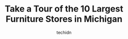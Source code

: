 ---
layout: ampstory
image: https://i0.wp.com/paketmu.com/wp-content/uploads/2023/06/furniture-and-beyond-0-in-michigan-1686366258.jpeg?resize=640,853
author: techidn
featured: false
description: Explore the diverse Furniture Store scene in Michigan, home to an incredible selection of 10 establishments catering to every taste. Whether youre in search of iconic favorites or undiscove
title: Take a Tour of the 10 Largest Furniture Stores in Michigan
cover:
   title: Take a Tour of the 10 Largest Furniture Stores in Michigan
   subtitle: RICKPATE
   background: https://paketmu.com/wp-content/uploads/2023/06/furniture-and-beyond-0-in-michigan-1686366258.jpeg

pages: 
 - layout: thirds
   top: <h1>#1 Gardner-White Furniture</h1>
   bottom: "<p>The guy on the sales floor was amazing, but everything after has been nothing short of disappointing. The delivery and assembly guys put it together so poorly that I imme</p>"
   background: https://paketmu.com/wp-content/uploads/2023/06/furniture-and-beyond-1-in-michigan-1686366259.jpeg
   backgroundblur: true
 - layout: thirds
   top: <h1>#2 Bobs Discount Furniture and Mattress Store</h1>
   bottom: "<p>Great selection of furniture at very affordable prices. Herb was a pleasure to work with. He was really friendly and knowledgeable about the couch I was looking for. I di</p>"
   background: https://paketmu.com/wp-content/uploads/2023/06/furniture-and-beyond-2-in-michigan-1686366259.jpeg
   cta:
      link: https://paketmu.com/take-a-tour-of-the-10-largest-furniture-stores-in-michigan/
      text: Take a Tour of the 10 Largest Furniture Stores in Michigan
 - layout: thirds
   top: <h1>#3 Furniture Row</h1>
   bottom: "<p>We purchased our bed from here about 3 years ago and we absolutely love it. Just recently returned to purchase living room furniture and had a great experience again. Kel</p>"
   background: https://paketmu.com/wp-content/uploads/2023/06/furniture-and-beyond-3-in-michigan-1686366265.jpeg
   cta:
      link: https://paketmu.com/take-a-tour-of-the-10-largest-furniture-stores-in-michigan/
      text: Take a Tour of the 10 Largest Furniture Stores in Michigan
 - layout: thirds
   top: <h1>#4 Detroit Furniture Inc</h1>
   bottom: "<p>6200 Miller Rd, Dearborn, MI 48126, United States</p>"
   background: https://images.unsplash.com/photo-1484589065579-248aad0d8b13?ixlib=rb-4.0.3&ixid=MnwxMjA3fDB8MHxwaG90by1wYWdlfHx8fGVufDB8fHx8&auto=format&fit=crop&w=640&h=853&q=80
   cta:
      link: https://paketmu.com/take-a-tour-of-the-10-largest-furniture-stores-in-michigan/
      text: Take a Tour of the 10 Largest Furniture Stores in Michigan
 - layout: thirds
   top: <h1>#5 Luxury Home Furniture</h1>
   bottom: "<p>26500 Ford Rd, Dearborn Heights, MI 48127, United States</p>"
   background: https://images.unsplash.com/photo-1620421680010-0766ff230392?ixlib=rb-4.0.3&ixid=MnwxMjA3fDB8MHxwaG90by1wYWdlfHx8fGVufDB8fHx8&auto=format&fit=crop&w=640&h=853&q=80
   cta:
      link: https://paketmu.com/take-a-tour-of-the-10-largest-furniture-stores-in-michigan/
      text: Take a Tour of the 10 Largest Furniture Stores in Michigan
 - layout: thirds
   top: <h1>#6 Alberts Furniture</h1>
   bottom: "<p>32344 Michigan Ave, Wayne, MI 48184, United States</p>"
   background: https://images.unsplash.com/photo-1561679660-d00ee1e0dc8e?ixlib=rb-4.0.3&ixid=MnwxMjA3fDB8MHxwaG90by1wYWdlfHx8fGVufDB8fHx8&auto=format&fit=crop&w=640&h=853&q=80
   cta:
      link: https://paketmu.com/take-a-tour-of-the-10-largest-furniture-stores-in-michigan/
      text: Take a Tour of the 10 Largest Furniture Stores in Michigan
 - layout: thirds
   top: <h1>#7 Danto Furniture Detroit</h1>
   bottom: "<p>7741 Dix St, Detroit, MI 48209, United States</p>"
   background: https://images.unsplash.com/photo-1536745287225-21d689278fd1?ixlib=rb-4.0.3&ixid=MnwxMjA3fDB8MHxwaG90by1wYWdlfHx8fGVufDB8fHx8&auto=format&fit=crop&w=640&h=853&q=80
   cta:
      link: https://paketmu.com/take-a-tour-of-the-10-largest-furniture-stores-in-michigan/
      text: Take a Tour of the 10 Largest Furniture Stores in Michigan
 - layout: thirds
   middle: Continue reading...
   background: https://images.unsplash.com/photo-1613843873231-1447db182f97?ixlib=rb-4.0.3&ixid=MnwxMjA3fDB8MHxwaG90by1wYWdlfHx8fGVufDB8fHx8&auto=format&fit=crop&w=640&h=853&q=80
   cta:
      link: https://paketmu.com/take-a-tour-of-the-10-largest-furniture-stores-in-michigan/
      text: Take a Tour of the 10 Largest Furniture Stores in Michigan
      
---